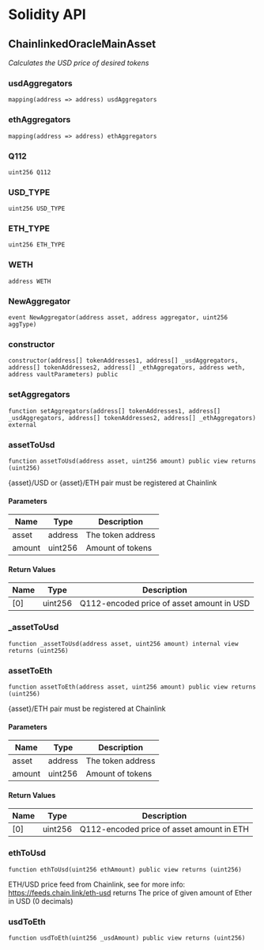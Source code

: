 # Solidity API

## ChainlinkedOracleMainAsset

_Calculates the USD price of desired tokens_

### usdAggregators

```solidity
mapping(address => address) usdAggregators
```

### ethAggregators

```solidity
mapping(address => address) ethAggregators
```

### Q112

```solidity
uint256 Q112
```

### USD_TYPE

```solidity
uint256 USD_TYPE
```

### ETH_TYPE

```solidity
uint256 ETH_TYPE
```

### WETH

```solidity
address WETH
```

### NewAggregator

```solidity
event NewAggregator(address asset, address aggregator, uint256 aggType)
```

### constructor

```solidity
constructor(address[] tokenAddresses1, address[] _usdAggregators, address[] tokenAddresses2, address[] _ethAggregators, address weth, address vaultParameters) public
```

### setAggregators

```solidity
function setAggregators(address[] tokenAddresses1, address[] _usdAggregators, address[] tokenAddresses2, address[] _ethAggregators) external
```

### assetToUsd

```solidity
function assetToUsd(address asset, uint256 amount) public view returns (uint256)
```

{asset}/USD or {asset}/ETH pair must be registered at Chainlink

#### Parameters

| Name | Type | Description |
| ---- | ---- | ----------- |
| asset | address | The token address |
| amount | uint256 | Amount of tokens |

#### Return Values

| Name | Type | Description |
| ---- | ---- | ----------- |
| [0] | uint256 | Q112-encoded price of asset amount in USD |

### _assetToUsd

```solidity
function _assetToUsd(address asset, uint256 amount) internal view returns (uint256)
```

### assetToEth

```solidity
function assetToEth(address asset, uint256 amount) public view returns (uint256)
```

{asset}/ETH pair must be registered at Chainlink

#### Parameters

| Name | Type | Description |
| ---- | ---- | ----------- |
| asset | address | The token address |
| amount | uint256 | Amount of tokens |

#### Return Values

| Name | Type | Description |
| ---- | ---- | ----------- |
| [0] | uint256 | Q112-encoded price of asset amount in ETH |

### ethToUsd

```solidity
function ethToUsd(uint256 ethAmount) public view returns (uint256)
```

ETH/USD price feed from Chainlink, see for more info: https://feeds.chain.link/eth-usd
returns The price of given amount of Ether in USD (0 decimals)

### usdToEth

```solidity
function usdToEth(uint256 _usdAmount) public view returns (uint256)
```

